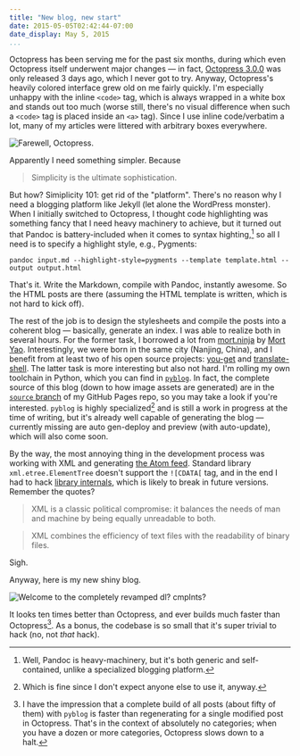 ```yaml
---
title: "New blog, new start"
date: 2015-05-05T02:42:44-07:00
date_display: May 5, 2015
...
```


Octopress has been serving me for the past six months, during which even Octopress itself underwent major changes — in fact, [Octopress 3.0.0](https://github.com/octopress/octopress/releases/tag/v3.0.0) was only released 3 days ago, which I never got to try. Anyway, Octopress's heavily colored interface grew old on me fairly quickly. I'm especially unhappy with the inline `<code>` tag, which is always wrapped in a white box and stands out too much (worse still, there's no visual difference when such a `<code>` tag is placed inside an `<a>` tag). Since I use inline code/verbatim a lot, many of my articles were littered with arbitrary boxes everywhere.

![Farewell, Octopress.](https://i.imgur.com/hxfSnOk.png)

Apparently I need something simpler. Because

> Simplicity is the ultimate sophistication.

But how? Simiplicity 101: get rid of the "platform". There's no reason why I need a blogging platform like Jekyll (let alone the WordPress monster). When I initially switched to Octopress, I thought code highlighting was something fancy that I need heavy machinery to achieve, but it turned out that Pandoc is battery-included when it comes to syntax highting,[^pandoc] so all I need is to specify a highlight style, e.g., Pygments:

[^pandoc]: Well, Pandoc is heavy-machinery, but it's both generic and self-contained, unlike a specialized blogging platform.

```
pandoc input.md --highlight-style=pygments --template template.html --output output.html
```

That's it. Write the Markdown, compile with Pandoc, instantly awesome. So the HTML posts are there (assuming the HTML template is written, which is not hard to kick off).

The rest of the job is to design the stylesheets and compile the posts into a coherent blog — basically, generate an index. I was able to realize both in several hours. For the former task, I borrowed a lot from [mort.ninja](http://mort.ninja/) by [Mort Yao](https://github.com/soimort). Interestingly, we were born in the same city (Nanjing, China), and I benefit from at least two of his open source projects: [you-get](https://github.com/soimort/you-get) and [translate-shell](https://github.com/soimort/translate-shell). The latter task is more interesting but also not hard. I'm rolling my own toolchain in Python, which you can find in [`pyblog`](https://github.com/zmwangx/zmwangx.github.io/blob/source/pyblog). In fact, the complete source of this blog (down to how image assets are generated) are in the [`source` branch](https://github.com/zmwangx/zmwangx.github.io/tree/source) of my GitHub Pages repo, so you may take a look if you're interested. `pyblog` is highly specialized[^pyblog] and is still a work in progress at the time of writing, but it's already well capable of generating the blog — currently missing are auto gen-deploy and preview (with auto-update), which will also come soon.

[^pyblog]: Which is fine since I don't expect anyone else to use it, anyway.

By the way, the most annoying thing in the development process was working with XML and generating [the Atom feed](/atom.xml). Standard library `xml.etree.ElementTree` doesn't support the `![CDATA[` tag, and in the end I had to hack [library internals](https://github.com/zmwangx/zmwangx.github.io/blob/source/pyblog#L34-L54), which is likely to break in future versions. Remember the quotes?

> XML is a classic political compromise: it balances the needs of man and machine by being equally unreadable to both.

> XML combines the efficiency of text files with the readability of binary files.

Sigh.

Anyway, here is my new shiny blog.

![Welcome to the completely revamped dl? cmplnts?](https://i.imgur.com/VS5f9eJ.png)

It looks ten times better than Octopress, and ever builds much faster than Octopress[^speed]. As a bonus, the codebase is so small that it's super trivial to hack (no, not *that* hack).

[^speed]: I have the impression that a complete build of all posts (about fifty of them) with `pyblog` is faster than regenerating for a single modified post in Octopress. That's in the context of absolutely no categories; when you have a dozen or more categories, Octopress slows down to a halt.
